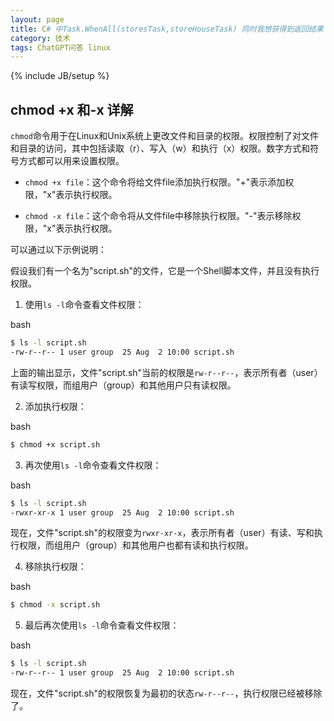 ```yaml
---
layout: page
title: C# 中Task.WhenAll(storesTask,storeHouseTask) 同时我想获得到返回结果
category: 技术
tags: ChatGPT问答 linux
---
```

{% include JB/setup %}

## chmod +x 和-x 详解

`chmod`命令用于在Linux和Unix系统上更改文件和目录的权限。权限控制了对文件和目录的访问，其中包括读取（r）、写入（w）和执行（x）权限。数字方式和符号方式都可以用来设置权限。

*   `chmod +x file`：这个命令将给文件file添加执行权限。"+"表示添加权限，"x"表示执行权限。

*   `chmod -x file`：这个命令将从文件file中移除执行权限。"-"表示移除权限，"x"表示执行权限。


可以通过以下示例说明：

假设我们有一个名为"script.sh"的文件，它是一个Shell脚本文件，并且没有执行权限。

1.  使用`ls -l`命令查看文件权限：

bash

```bash
$ ls -l script.sh
-rw-r--r-- 1 user group  25 Aug  2 10:00 script.sh
```

上面的输出显示，文件"script.sh"当前的权限是`rw-r--r--`，表示所有者（user）有读写权限，而组用户（group）和其他用户只有读权限。

2.  添加执行权限：

bash

```bash
$ chmod +x script.sh
```

3.  再次使用`ls -l`命令查看文件权限：

bash

```bash
$ ls -l script.sh
-rwxr-xr-x 1 user group  25 Aug  2 10:00 script.sh
```

现在，文件"script.sh"的权限变为`rwxr-xr-x`，表示所有者（user）有读、写和执行权限，而组用户（group）和其他用户也都有读和执行权限。

4.  移除执行权限：

bash

```bash
$ chmod -x script.sh
```

5.  最后再次使用`ls -l`命令查看文件权限：

bash

```bash
$ ls -l script.sh
-rw-r--r-- 1 user group  25 Aug  2 10:00 script.sh
```

现在，文件"script.sh"的权限恢复为最初的状态`rw-r--r--`，执行权限已经被移除了。
